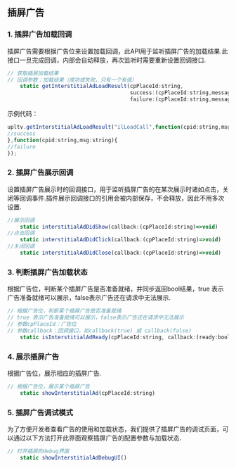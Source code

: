 ## 插屏广告
### 1. 插屏广告加载回调
插屏广告需要根据广告位来设置加载回调，此API用于监听插屏广告的加载结果.此接口一旦完成回调，内部会自动释放，再次监听时需要重新设置回调接口.
```javascript
// 获取插屏加载结果
// 回调参数：加载结果（成功或失败，只有一个有值）
    static getInterstitialAdLoadResult(cpPlaceId:string,
                                       success:(cpPlaceId:string,message:string)=>void,
                                       failure:(cpPlaceId:string,message:string)=>void)
```

示例代码：
```javascript
upltv.getInterstitialAdLoadResult("ilLoadCall",function(cpid:string,msg:string){
//success
},function(cpid:string,msg:string){
//failure
});
```

### 2. 插屏广告展示回调
设置插屏广告展示时的回调接口，用于监听插屏广告的在某次展示时诸如点击，关闭等回调事件.插件展示回调接口的引用会被内部保存，不会释放，因此不用多次设置.
```javascript
//展示回调
    static interstitialAdDidShow(callback:(cpPlaceId:string)=>void)
//点击回调
    static interstitialAdDidClick(callback:(cpPlaceId:string)=>void)
//关闭回调
    static interstitialAdDidClose(callback:(cpPlaceId:string)=>void)
```

### 3. 判断插屏广告加载状态
根据广告位，判断某个插屏广告是否准备就绪，并同步返回bool结果，true 表示广告准备就绪可以展示，false表示广告还在请求中无法展示.
```javascript
// 根据广告位，判断某个插屏广告是否准备就绪
// true 表示广告准备就绪可以展示，false表示广告还在请求中无法展示
// 参数cpPlaceId：广告位
// 参数callback：回调接口，如callback(true) 或 callback(false)
    static isInterstitialAdReady(cpPlaceId:string, callback:(ready:boolean)=>void)
```

### 4. 展示插屏广告
根据广告位，展示相应的插屏广告.
```javascript
// 根据广告位，展示某个插屏广告
    static showInterstitialAd(cpPlaceId:string)
```

### 5. 插屏广告调试模式
为了方便开发者查看广告的使用和加载状态，我们提供了插屏广告的调试页面，可以通过以下方法打开此界面观察插屏广告的配置参数与加载状态.
```javascript
// 打开插屏的debug界面
    static showInterstitialAdDebugUI()
```
